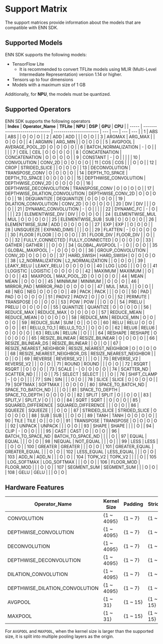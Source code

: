# Support Matrix
The support matrices provide information about the models that are compatible with ENN SDK.

## Supported Models
ENN SDK supports the following models:
- TensorFlow Lite
    - It is recommended to convert TFLite models using MLIR (Multi-Level Intermediate Representation) version 1.14 or higher.
- Tensors up to four dimensions
- Models with a maximum size of 1 GB

Additionally, for **NPU**, the models must be quantized.

## Supported Operators
ENN SDK supports the following operators    
| **Index** | **Operator_Name**                  | **TFLite**                  | **NPU** | **DSP** | **GPU** | **CPU** |
| ----- | ------------------------------ | ----------------------- | --- | --- | --- | --- |
| 1     | ABS                            | ABS                     |     | O   | O   | O   |
| 2     | ADD                            | ADD                     |     |     | O   | O   |
| 3     | ARGMAX                         | ARG_MAX                 |     | O   | O   | O   |
| 4     | ARGMIN                         | ARG_MIN                 |     | O   | O   | O   |
| 5     | AVGPOOL                        | AVERAGE_POOL_2D         | O   | O   | O   | O   |
| 6     | BATCH_NORMALIZATION            | -                       | O   |     |     |     |
| 7     | CEIL                           | CEIL                    | O   | O   | O   | O   |
| 8     | CONCATENATION                  | CONCATENATION           | O   | O   | O   | O   |
| 9     | CONSTANT                       | -                       | O   |     |     |     |
| 10    | CONVOLUTION                    | CONV_2D                 | O   | O   | O   | O   |
| 11    | COS                            | COS                     |     |     | O   | O   |
| 12    | CROP                           | STRIDED_SLICE           |     | O   | O   | O   |
| 13    | DECONVOLUTION                  | TRANSPOSE_CONV          | O   | O   | O   | O   |
| 14    | DEPTH_TO_SPACE                 | DEPTH_TO_SPACE          | O   | O   | O   | O   |
| 15    | DEPTHWISE_CONVOLUTION          | DEPTHWISE_CONV_2D       | O   | O   | O   | O   |
| 16    | DEPTHWISE_DECONVOLUTION        | TRANSPOSE_CONV          | O   | O   | O   | O   |
| 17    | DEPTHWISE_DILATION_CONVOLUTION | DEPTHWISE_CONV_2D       | O   | O   | O   | O   |
| 18    | DEQUANTIZE                     | DEQUANTIZE              | O   | O   | O   | O   |
| 19    | DILATION_CONVOLUTION           | CONV_2D                 | O   | O   | O   | O   |
| 20    | DIV                            | DIV                     |     |     | O   | O   |
| 21    | DYNAMIC_CONVOLUTION            | -                       | O   |     |     |     |
| 22    | DYNAMIC_FC                     | -                       | O   |     |     |     |
| 23    | ELEMENTWISE_DIV                | DIV                     |     | O   | O   | O   |
| 24    | ELEMENTWISE_MUL                | MUL                     | O   | O   | O   | O   |
| 25    | ELEMENTWISE_SUB                | SUB                     | O   | O   | O   | O   |
| 26    | ELEMENTWISE_SUM                | ADD                     | O   | O   | O   | O   |
| 27    | EXP                            | EXP                     |     | O   | O   | O   |
| 28    | UNSQUEEZE                      | EXPAND_DIMS             |     |     |     | O   |
| 29    | FLATTEN                        | -                       | O   | O   | O   | O   |
| 30    | FLOOR                          | FLOOR                   |     | O   | O   | O   |
| 31    | FLOOR_DIV                      | FLOOR_DIV               |     | O   |     | O   |
| 32    | FULLY_CONNECTED                | FULLY_CONNECTED         | O   | O   | O   | O   |
| 33    | GATHER                         | GATHER                  |     |     | O   | O   |
| 34    | GLOBAL_AVGPOOL                 | -                       | O   |     | O   | O   |
| 35    | GLOBAL_MAXPOOL                 | -                       | O   | O   | O   | O   |
| 36    | GROUP_CONVOLUTION              | CONV_2D                 | O   | O   | O   | O   |
| 37    | HARD_SWISH                     | HARD_SWISH              | O   | O   | O   | O   |
| 38    | L2_NORMALIZATION               | L2_NORMALIZATION        |     | O   | O   | O   |
| 39    | LEAKY_RELU                     | LEAKY_RELU              | O   | O   | O   | O   |
| 40    | LOG                            | LOG                     |     |     | O   | O   |
| 41    | LOGISTIC                       | LOGISTIC                | O   | O   | O   | O   |
| 42    | MAXIMUM                        | MAXIMUM                 |     | O   | O   | O   |
| 43    | MAXPOOL                        | MAX_POOL_2D             | O   | O   | O   | O   |
| 44    | MEAN                           | MEAN                    |     | O   | O   | O   |
| 45    | MINIMUM                        | MINIMUM                 |     | O   | O   | O   |
| 46    | MIRROR_PAD                     | MIRROR_PAD              | O   | O   | O   | O   |
| 47    | MUL                            | MUL                     |     |     | O   | O   |
| 48    | NEG                            | NEG                     | O   | O   | O   | O   |
| 49    | PACK                           | PACK                    |     |     | O   | O   |
| 50    | PAD                            | PAD                     | O   | O   | O   | O   |
| 51    | PADV2                          | PADV2                   | O   |     | O   | O   |
| 52    | PERMUTE                        | TRANSPOSE               | O   |     | O   | O   |
| 53    | POW                            | POW                     |     |     | O   | O   |
| 54    | PRELU                          | PRELU                   | O   | O   | O   | O   |
| 55    | QUANTIZE                       | QUANTIZE                | O   | O   | O   | O   |
| 56    | REDUCE_MAX                     | REDUCE_MAX              | O   | O   | O   | O   |
| 57    | REDUCE_MEAN                    | REDUCE_MEAN             | O   | O   | O   | O   |
| 58    | REDUCE_MIN                     | REDUCE_MIN              | O   | O   | O   | O   |
| 59    | REDUCE_SUM                     | SUM                     | O   |     | O   | O   |
| 60    | RELU                           | RELU                    | O   | O   | O   | O   |
| 61    | RELU_0_TO_1                    | RELU_0_TO_1             |     | O   | O   | O   |
| 62    | RELU6                          | RELU6                   | O   | O   | O   | O   |
| 63    | RELUN                          | RELUN                   |     | O   |     |     |
| 64    | RESHAPE                        | RESHAPE                 | O   | O   | O   | O   |
| 65    | RESIZE_BILINEAR                | RESIZE_BILINEAR         | O   | O   | O   | O   |
| 66    | RESIZE_BILINEAR_DS             | RESIZE_BILINEAR         |     | O   |     | O   |
| 67    | RESIZE_NEAREST_NEIGHBOR        | RESIZE_NEAREST_NEIGHBOR | O   | O   | O   | O   |
| 68    | RESIZE_NEAREST_NEIGHBOR_DS     | RESIZE_NEAREST_NEIGHBOR |     | O   |     | O   |
| 69    | REVERSE                        | REVERSE_V2              |     |     |     | O   |
| 70    | REVERSE_V2                     | REVERSE_V2              |     |     | O   | O   |
| 71    | ROUND                          | ROUND                   |     |     | O   | O   |
| 72    | RSQRT                          | RSQRT                   |     | O   | O   | O   |
| 73    | SCALE                          | -                       | O   | O   | O   | O   |
| 74    | SCATTER_ND                     | SCATTER_ND              |     |     |     | O   |
| 75    | SELECT                         | SELECT                  |     |     |     | O   |
| 76    | SHIFT_CLAMP                    | -                       | O   | O   |     |     |
| 77    | SIN                            | SIN                     |     |     | O   | O   |
| 78    | SLICE                          | SLICE                   | O   | O   | O   | O   |
| 79    | SOFTMAX                        | SOFTMAX                 |     | O   | O   | O   |
| 80    | SPACE_TO_BATCH_ND              | SPACE_TO_BATCH_ND       |     |     |     | O   |
| 81    | SPACE_TO_DEPTH                 | SPACE_TO_DEPTH          | O   | O   | O   | O   |
| 82    | SPLIT                          | SPLIT                   | O   |     | O   | O   |
| 83    | SPLIT_V                        | SPLIT_V                 | O   |     |     | O   |
| 84    | SQRT                           | SQRT                    |     | O   | O   | O   |
| 85    | SQUARED_DIFFERENCE             | SQUARED_DIFFERENCE      |     |     | O   | O   |
| 86    | SQUEEZE                        | SQUEEZE                 |     |     | O   | O   |
| 87    | STRIDED_SLICE                  | STRIDED_SLICE           | O   | O   | O   | O   |
| 88    | SUB                            | SUB                     |     |     | O   | O   |
| 89    | TANH                           | TANH                    | O   | O   | O   | O   |
| 90    | TILE                           | TILE                    | O   |     | O   | O   |
| 91    | TRANSPOSE                      | TRANSPOSE               | O   | O   | O   | O   |
| 92    | UNPACK                         | UNPACK                  |     |     | O   | O   |
| 93    | SHAPE                          | SHAPE                   |     |     |     | O   |
| 94    | CLIP                           | -                       | O   | O   |     |     |
| 95    | CAST                           | CAST                    | O   |     | O   | O   |
| 96    | BATCH_TO_SPACE_ND              | BATCH_TO_SPACE_ND       |     |     |     | O   |
| 97    | EQUAL                          | EQUAL                   |     |     | O   | O   |
| 98    | NEQUAL                         | NOT_EQUAL               |     |     | O   |     |
| 99    | LESS                           | LESS                    |     |     | O   | O   |
| 100   | GREATER                        | GREATER                 |     |     | O   | O   |
| 101   | GREATER_EQUAL                  | GREATER_EQUAL           |     |     | O   | O   |
| 102   | LESS_EQUAL                     | LESS_EQUAL              |     |     | O   | O   |
| 103   | ADD_N                          | ADD_N                   |     |     | O   | O   |
| 104   | TOPK_V2                        | TOPK_V2                 |     |     |     | O   |
| 105   | LOG_SOFTMAX                    | LOG_SOFTMAX             |     |     | O   | O   |
| 106   | FLOOR_MOD                      | FLOOR_MOD               |     |     | O   | O   |
| 107   | SEGMENT_SUM                    | SEGMENT_SUM             |     |     | O   | O   |
| 108   | GELU                           | GELU                    |     |     | O   | O   |

## Hardware Features 

| Operator_Name                  | Kernel Size | Padding  | Strides  | Dilation  | Boost Mode |
| ------------------------------ | ----------- | -------- | -------- | --------- | ---------- |
| CONVOLUTION                    | {1 ~ 4095}  | {1 ~ 7}  | {1 ~ 7}  | {1 ~ 63}  | -          |
| DEPTHWISE_CONVOLUTION          | {1 ~ 4095}  | {1 ~ 7}  | {1 ~ 7}  | {1 ~ 63}  | {1 ~ 27}   |
| DECONVOLUTION                  | {1 ~ 4095}  | {1 ~ 7}  | {1 ~ 7}  | {1 ~ 63}  | -          |
| DEPTHWISE_DECONVOLUTION        | {1 ~ 4095}  | {1 ~ 7}  | {1 ~ 7}  | {1 ~ 63}  | -          |
| DILATION_CONVOLUTION           | {1 ~ 4095}  | {1 ~ 7}  | {1 ~ 7}  | {1 ~ 63}  | -          |
| DEPTHWISE_DILATION_CONVOLUTION | {1 ~ 4095}  | {1 ~ 7}  | {1 ~ 7}  | {1 ~ 63}  | -          |
| AVGPOOL                  | {1 ~ 31}    | {1 ~ 15} | {1 ~ 15} | {1 ~ 127} | -          |
| MAXPOOL                   | {1 ~ 31}    | {1 ~ 15} | {1 ~ 15} | {1 ~ 127} | -          |

For `AVGPOOL` and `MAXPOOL`, when the kernel size is larger than the supported size, it is split into multiple pooling layers as the origin.